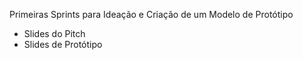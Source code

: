 Primeiras Sprints para Ideação e Criação de um Modelo de Protótipo

- Slides do Pitch
- Slides de Protótipo
